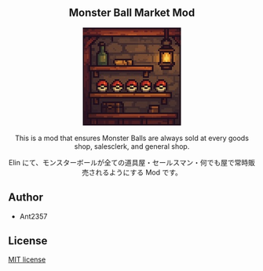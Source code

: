 <h2 align="center">
  Monster Ball Market Mod
</h2>

<div align="center">
  <a href="https://steamcommunity.com/sharedfiles/filedetails/?id=3498201295">
    <img alt="中世ファンタジー風の道具屋でモンスターボールが棚に並んでいるドット絵イラスト" src="preview.jpg">
  </a>
</div>

<div align="center">
  <p>This is a mod that ensures Monster Balls are always sold at every goods shop, salesclerk, and general shop.</p>
  <p>Elin にて、モンスターボールが全ての道具屋・セールスマン・何でも屋で常時販売されるようにする Mod です。</p>
</div>

## Author
* Ant2357

## License
[MIT license](https://en.wikipedia.org/wiki/MIT_License)
